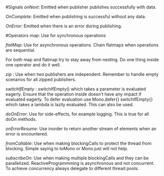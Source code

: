#Signals
_onNext_:
Emitted when publisher publishes successfully with data.

_OnComplete_:
Emitted when publishing is successful without any data.

_OnError_:
Emitted when there is an error during publishing.

#Operators
_map_:
Use for synchronous operations

_flatMap_:
Use for asynchronous operations. Chain flatmaps when operations are sequential.

For both map and flatmap try to stay away from nesting. Do one thing inside one operator and do it well.

_zip_ :
Use when two publishers are independent. Remember to handle empty scenarios for all zipped publishers.

_switchIfEmpty_ : 
switchIfEmpty() which takes a parameter is evaluated eagerly. Ensure that the operation inside doesn't have any impact if evaluated eagerly.
To defer evaluation use Mono.defer{}
switchIfEmpty{} which takes a lambda is lazily evaluated. This can also be used.

_doOnError_:
Use for side-effects, for example logging. This is true for all doOn methods.

_onErrorResume_:
Use inorder to return another stream of elements when an error is encountered.

_fromCallable_:
Use when making blockingCalls to protect the thread from blocking. Simple saying to toMono or Mono.just will not help.

_subscribeOn_:
Use when making multiple blockingCalls and they can be parallelized. ReactiveProgrammming is asynchronous and not concurrent. To achieve concurrency always delegate to different thread pools.